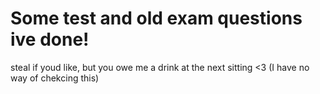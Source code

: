 # Some test and old exam questions ive done!

steal if youd like, but you owe me a drink at the next sitting <3
(I have no way of chekcing this)
